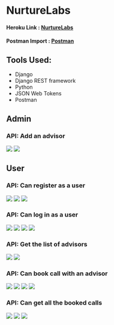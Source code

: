 # NurtureLabs

#### Heroku Link : [NurtureLabs](https://nurture--labs.herokuapp.com/)

#### Postman Import : [Postman](https://github.com/danieldavidraj/NurtureLabs/blob/main/Django.postman_collection.json)

## Tools Used:
* Django
* Django REST framework
* Python
* JSON Web Tokens
* Postman

## Admin

### API: Add an advisor
<img src="images/1.png">
<img src="images/2.png">

## User

### API: Can register as a user
<img src="images/3.png">
<img src="images/4.png">
<img src="images/5.png">

### API: Can log in as a user
<img src="images/6.png">
<img src="images/7.png">
<img src="images/8.png">
<img src="images/9.png">

### API: Get the list of advisors
<img src="images/10.png">
<img src="images/18.png">

### API: Can book call with an advisor
<img src="images/11.png">
<img src="images/12.png">
<img src="images/13.png">
<img src="images/14.png">

### API: Can get all the booked calls
<img src="images/15.png">
<img src="images/16.png">
<img src="images/17.png">
